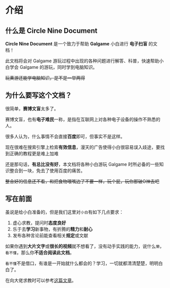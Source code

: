 # 介绍

## 什么是 Circle Nine Document

**Circle Nine Document** 是一个致力于帮助 **Galgame** 小白进行 **电子扫盲** 的文档！

此文档将会对 Galgame 游玩过程中出现的各种问题进行解答、科普，快速帮助小白学会 Galgame 的游玩，同时学到电脑知识。

~~玩黄游还能学电脑知识，是不是一举两得~~


## 为什么要写这个文档？

很简单，**赛博文盲**太多了。

赛博文盲，也有**电子难民**一称，是指在互联网上对各种电子设备的操作不熟悉的人。

很多人认为，什么事情不会直接**百度**即可，但事实不是这样。

现在很难在搜索引擎上检索**有效信息**，漫天的广告使得小白很容易误入歧途，要找到正确的教程更是难上加难

还是那句话，**有总比没有好**，本文档将各种小白游玩 Galgame 时所必备的一些知识整合到一块，免去了使用百度的痛苦。

~~整合好的信息还不看，和把食物喂嘴边了不要一样，玩个屁，玩你那破O神去吧~~


## 写在前面

虽说是给小白准备的，但是我们这里对`小白`有如下几点要求：
1. 虚心求教，提问时**态度良好**
2. 乐于去**学习**新事物，有折腾的**精力**和**耐心**
3. 发布各种言论前能查看相关**规定**或文献

如果你遇到**大片文字**或**很长的视频**就不想看了，没有动手实践的能力，说什么`懒`，`看不懂`，那么你**不适合阅读此文档**。

`看不懂`不是借口，有谁是一开始就什么都会的？学习，一切就都清清楚楚，明明白白了。

在向大佬求教时可以参考[这篇文章](/docs/before-start/how-to-ask)。

